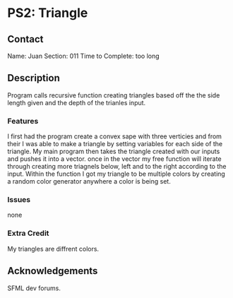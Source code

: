 # PS2: Triangle

## Contact
Name: Juan
Section: 011
Time to Complete: too long


## Description
Program calls recursive function creating triangles based off the the side length given and the depth of the trianles input. 

### Features
I first had the program create a convex sape with three verticies and from their I was able to make a triangle by setting variables for each side of the triangle. My main program then takes the triangle created with our inputs and pushes it into a vector. once in the vector my free function will iterate through creating more triagnels below, left and to the right according to the input. Within the function I got my triangle to be multiple colors by creating a random color generator anywhere a color is being set.

### Issues
none

### Extra Credit
My triangles are diffrent colors.


## Acknowledgements
SFML dev forums.


